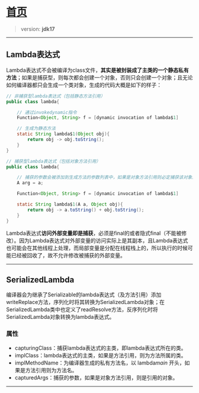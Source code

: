 # [首页](/blog/)

> version: **jdk17**

***

## Lambda表达式

Lambda表达式不会被编译为class文件，**其实是被封装成了主类的一个静态私有方法**；如果是捕获型，则每次都会创建一个对象，否则只会创建一个对象；且无论如何编译器都只会生成一个类对象，生成的代码大概是如下的样子：

```java
// 非捕获型lambda表达式（包括静态方法引用）
public class lambda{

    // 通过invokedynamic指令
    Function<Object, String> f = [dynamic invocation of lambda$1]

    // 生成为静态方法
    static String lambda$1(Object obj){
        return obj -> obj.toString();
    }
}

// 捕获型lambda表达式（包括对象方法引用）
public class lambda{

    // 捕获的参数会被添加到生成方法的参数列表中，如果是对象方法引用则必定捕获该对象。
    A arg = a;

    Function<Object, String> f = [dynamic invocation of lambda$1]

    static String lambda$1(A a, Object obj){
        return obj -> a.toString() + obj.toString();
    }
}
```

Lambda表达式**访问外部变量即是捕获**，必须是final的或者隐式final（不能被修改）。因为Lambda表达式对外部变量的访问实际上是其副本，且Lambda表达式也可能会在其他线程上处理，而局部变量是分配在线程栈上的，所以执行的时候可能已经被回收了，故不允许修改被捕获的外部变量。

***

## SerializedLambda

编译器会为继承了Serializable的lambda表达式（及方法引用）添加writeReplace方法，序列化时将其转换为SerializedLambda对象；在SerializedLambda类中也定义了readResolve方法，反序列化时将SerializedLambda对象转换为lambda表达式。

### 属性

- capturingClass：捕获lambda表达式的主类，即lambda表达式所在的类。
- implClass：lambda表达式的主类，如果是方法引用，则为方法所属的类。
- implMethodName：为编译器生成的私有方法名，以 lambda$main$ 开头，如果是方法引用则为方法名。
- capturedArgs：捕获的参数，如果是对象方法引用，则是引用的对象。

***